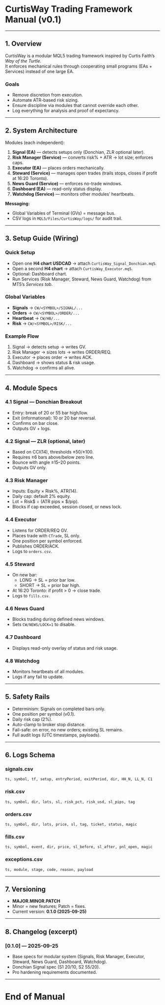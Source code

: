 # CurtisWay Trading Framework Manual (v0.1)

---

## 1. Overview
CurtisWay is a modular MQL5 trading framework inspired by Curtis Faith’s *Way of the Turtle*.  
It enforces mechanical rules through cooperating small programs (EAs + Services) instead of one large EA.

### Goals
- Remove discretion from execution.  
- Automate ATR-based risk sizing.  
- Ensure discipline via modules that cannot override each other.  
- Log everything for analysis and proof of expectancy.  

---

## 2. System Architecture
Modules (each independent):
1. **Signal (EA)** — detects setups only (Donchian, ZLR optional later).  
2. **Risk Manager (Service)** — converts risk% + ATR → lot size; enforces caps.  
3. **Executor (EA)** — places orders mechanically.  
4. **Steward (Service)** — manages open trades (trails stops, closes if profit at 16:20 Toronto).  
5. **News Guard (Service)** — enforces no-trade windows.  
6. **Dashboard (EA)** — read-only status display.  
7. **Watchdog (Service)** — monitors other modules’ heartbeats.  

**Messaging:**  
- Global Variables of Terminal (GVs) = message bus.  
- CSV logs in `MQL5/Files/CurtisWay/logs/` for audit trail.  

---

## 3. Setup Guide (Wiring)

### Quick Setup
- Open one **H4 chart USDCAD** → attach `CurtisWay_Signal_Donchian.mq5`.  
- Open a second **H4 chart** → attach `CurtisWay_Executor.mq5`.  
- Optional: Dashboard chart.  
- Run Services (Risk Manager, Steward, News Guard, Watchdog) from MT5’s *Services tab*.  

### Global Variables
- **Signals** → `CW/<SYMBOL>/SIGNAL/...`  
- **Orders** → `CW/<SYMBOL>/ORDER/...`  
- **Heartbeat** → `CW/HB/...`  
- **Risk** → `CW/<SYMBOL>/RISK/...`  

### Example Flow
1. Signal → detects setup → writes GV.  
2. Risk Manager → sizes lots → writes ORDER/REQ.  
3. Executor → places order → writes ACK.  
4. Dashboard → shows status & risk usage.  
5. Watchdog → confirms all alive.  

---

## 4. Module Specs

### 4.1 Signal — Donchian Breakout
- Entry: break of 20 or 55 bar high/low.  
- Exit (informational): 10 or 20 bar reversal.  
- Confirms on bar close.  
- Outputs GV + logs.  

### 4.2 Signal — ZLR (optional, later)
- Based on CCI(14), thresholds ±50/±100.  
- Requires ≥6 bars above/below zero line.  
- Bounce with angle ≥15–20 points.  
- Outputs GV only.  

### 4.3 Risk Manager
- Inputs: Equity × Risk%, ATR(14).  
- Daily cap: default 2% equity.  
- Lot = Risk$ ÷ (ATR pips × $/pip).  
- Blocks if cap exceeded, session closed, or news lock.  

### 4.4 Executor
- Listens for ORDER/REQ GV.  
- Places trade with `CTrade`, SL only.  
- One position per symbol enforced.  
- Publishes ORDER/ACK.  
- Logs to `orders.csv`.  

### 4.5 Steward
- On new bar:  
  - LONG → SL = prior bar low.  
  - SHORT → SL = prior bar high.  
- At 16:20 Toronto: if profit > 0 → close trade.  
- Logs to `fills.csv`.  

### 4.6 News Guard
- Blocks trading during defined news windows.  
- Sets `CW/NEWS/LOCK=1` to disable.  

### 4.7 Dashboard
- Displays read-only overlay of status and risk usage.  

### 4.8 Watchdog
- Monitors heartbeats of all modules.  
- Logs if any fail to update.  

---

## 5. Safety Rails
- Determinism: Signals on completed bars only.  
- One position per symbol (v0.1).  
- Daily risk cap (2%).  
- Auto-clamp to broker stop distance.  
- Fail-safe: on error, no new orders; existing SL remains.  
- Full audit logs (UTC timestamps, payloads).  

---

## 6. Logs Schema

### signals.csv
`ts, symbol, tf, setup, entryPeriod, exitPeriod, dir, HH_N, LL_N, C1`

### risk.csv
`ts, symbol, dir, lots, sl, risk_pct, risk_usd, sl_pips, tag`

### orders.csv
`ts, symbol, dir, lots, price, sl, tag, ticket, status, magic`

### fills.csv
`ts, symbol, event, dir, price, sl_before, sl_after, pnl_open, magic`

### exceptions.csv
`ts, module, stage, code, reason, payload`

---

## 7. Versioning
- **MAJOR.MINOR.PATCH**  
- Minor = new features; Patch = fixes.  
- Current version: **0.1.0 (2025-09-25)**  

---

## 8. Changelog (excerpt)

### [0.1.0] — 2025-09-25
- Base specs for modular system (Signals, Risk Manager, Executor, Steward, News Guard, Dashboard, Watchdog).  
- Donchian Signal spec (S1 20/10, S2 55/20).  
- Pro hardening requirements documented.  

---

# End of Manual